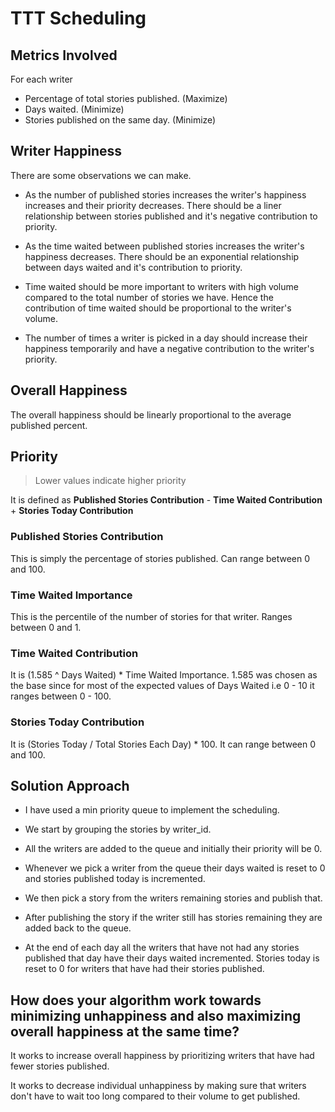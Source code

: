 # TTT Scheduling

## Metrics Involved

For each writer

- Percentage of total stories published. (Maximize)
- Days waited. (Minimize)
- Stories published on the same day. (Minimize)

## Writer Happiness

There are some observations we can make.

- As the number of published stories increases the writer's happiness increases and their priority decreases. There should be a liner relationship between stories published and it's negative contribution to priority.

- As the time waited between published stories increases the writer's happiness decreases. There should be an exponential relationship between days waited and it's contribution to priority.

- Time waited should be more important to writers with high volume compared to the total number of stories we have. Hence the contribution of time waited should be proportional to the writer's volume.

- The number of times a writer is picked in a day should increase their happiness temporarily and have a negative contribution to the writer's priority.

## Overall Happiness

The overall happiness should be linearly proportional to the average published percent.

## Priority

> Lower values indicate higher priority

It is defined as **Published Stories Contribution** - **Time Waited Contribution** + **Stories Today Contribution**

### Published Stories Contribution

This is simply the percentage of stories published. Can range between 0 and 100.

### Time Waited Importance

This is the percentile of the number of stories for that writer. Ranges between 0 and 1.

### Time Waited Contribution

It is (1.585 ^ Days Waited) * Time Waited Importance.
1.585 was chosen as the base since for most of the expected values of Days Waited i.e 0 - 10 it ranges between 0 - 100.

### Stories Today Contribution

It is (Stories Today / Total Stories Each Day) * 100. It can range between 0 and 100.

## Solution Approach

- I have used a min priority queue to implement the scheduling.

- We start by grouping the stories by writer_id.

- All the writers are added to the queue and initially their priority will be 0.

- Whenever we pick a writer from the queue their days waited is reset to 0 and stories published today is incremented.

- We then pick a story from the writers remaining stories and publish that.

- After publishing the story if the writer still has stories remaining they are added back to the queue.

- At the end of each day all the writers that have not had any stories published that day have their days waited incremented. Stories today is reset to 0 for writers that have had their stories published.

## How does your algorithm work towards minimizing unhappiness and also maximizing overall happiness at the same time?

It works to increase overall happiness by prioritizing writers that have had fewer stories published.

It works to decrease individual unhappiness by making sure that writers don't have to wait too long compared to their volume to get published.
